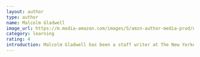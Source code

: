 ```yaml
---
layout: author
type: author
name: Malcolm Gladwell
image_url: https://m.media-amazon.com/images/S/amzn-author-media-prod/ndtsjs1mbus8ubg04hv02g5f3l.jpg
category: learning
rating: 4
introduction: Malcolm Gladwell has been a staff writer at The New Yorker since 1996. He is the author of The Tipping Point, Blink, Outliers, and What the Dog Saw. Prior to joining The New Yorker, he was a reporter at the Washington Post. Gladwell was born in England and grew up in rural Ontario. He now lives in New York.
---
```

